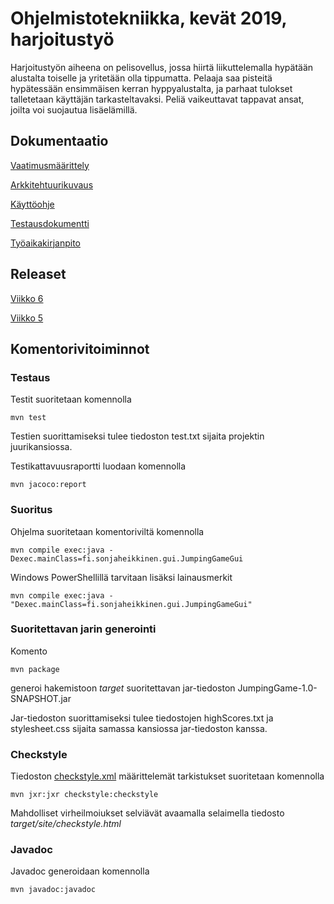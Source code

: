 # Ohjelmistotekniikka, kevät 2019, harjoitustyö

Harjoitustyön aiheena on pelisovellus, jossa hiirtä liikuttelemalla hypätään alustalta 
toiselle ja yritetään olla tippumatta. Pelaaja saa pisteitä hypätessään ensimmäisen 
kerran hyppyalustalta, ja parhaat tulokset talletetaan käyttäjän tarkasteltavaksi. 
Peliä vaikeuttavat tappavat ansat, joilta voi suojautua lisäelämillä. 

## Dokumentaatio

[Vaatimusmäärittely](https://github.com/sonjaheikkinen/ot-harjoitustyo/blob/master/dokumentointi/vaatimusmaarittely.md)

[Arkkitehtuurikuvaus](https://github.com/sonjaheikkinen/ot-harjoitustyo/blob/master/dokumentointi/arkkitehtuuri.md)

[Käyttöohje](https://github.com/sonjaheikkinen/ot-harjoitustyo/blob/master/kayttoohje.md)

[Testausdokumentti](https://github.com/sonjaheikkinen/ot-harjotustyo/blob/master/testaus.md)

[Työaikakirjanpito](https://github.com/sonjaheikkinen/ot-harjoitustyo/blob/master/dokumentointi/tyoaikakirjanpito.md)

## Releaset

[Viikko 6](https://github.com/sonjaheikkinen/ot-harjoitustyo/releases/tag/viikko6)

[Viikko 5](https://github.com/sonjaheikkinen/ot-harjoitustyo/releases/tag/viikko5)

## Komentorivitoiminnot

### Testaus

Testit suoritetaan komennolla

```
mvn test
```

Testien suorittamiseksi tulee tiedoston test.txt sijaita projektin juurikansiossa.

Testikattavuusraportti luodaan komennolla

```
mvn jacoco:report
```

### Suoritus

Ohjelma suoritetaan komentoriviltä komennolla

```
mvn compile exec:java -Dexec.mainClass=fi.sonjaheikkinen.gui.JumpingGameGui
```

Windows PowerShellillä tarvitaan lisäksi lainausmerkit

```
mvn compile exec:java -"Dexec.mainClass=fi.sonjaheikkinen.gui.JumpingGameGui"
```

### Suoritettavan jarin generointi

Komento

```
mvn package
```

generoi hakemistoon *target* suoritettavan jar-tiedoston 
JumpingGame-1.0-SNAPSHOT.jar

Jar-tiedoston suorittamiseksi tulee tiedostojen highScores.txt ja 
stylesheet.css sijaita samassa kansiossa jar-tiedoston kanssa.

### Checkstyle

Tiedoston [checkstyle.xml](https://github.com/sonjaheikkinen/ot-harjoitustyo/blob/master/JumpingGame/checkstyle.xml) 
määrittelemät tarkistukset suoritetaan komennolla 

```
mvn jxr:jxr checkstyle:checkstyle
```

Mahdolliset virheilmoiukset selviävät avaamalla selaimella tiedosto 
*target/site/checkstyle.html*

### Javadoc

Javadoc generoidaan komennolla 

```
mvn javadoc:javadoc
```




